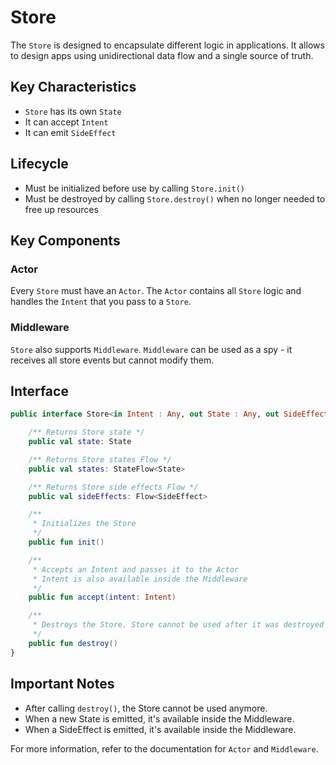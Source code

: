 # Store

The `Store` is designed to encapsulate different logic in applications. It allows to design apps using unidirectional data flow and a single source of truth.

## Key Characteristics

- `Store` has its own `State`
- It can accept `Intent`
- It can emit `SideEffect`

## Lifecycle

- Must be initialized before use by calling `Store.init()`
- Must be destroyed by calling `Store.destroy()` when no longer needed to free up resources

## Key Components

### Actor

Every `Store` must have an `Actor`. The `Actor` contains all `Store` logic and handles the `Intent` that you pass to a `Store`.

### Middleware

`Store` also supports `Middleware`. `Middleware` can be used as a spy - it receives all store events but cannot modify them.

## Interface

```kotlin
public interface Store<in Intent : Any, out State : Any, out SideEffect : Any> {

    /** Returns Store state */
    public val state: State

    /** Returns Store states Flow */
    public val states: StateFlow<State>

    /** Returns Store side effects Flow */
    public val sideEffects: Flow<SideEffect>

    /**
     * Initializes the Store
     */
    public fun init()

    /**
     * Accepts an Intent and passes it to the Actor
     * Intent is also available inside the Middleware
     */
    public fun accept(intent: Intent)

    /**
     * Destroys the Store. Store cannot be used after it was destroyed
     */
    public fun destroy()
}
```

## Important Notes

- After calling `destroy()`, the Store cannot be used anymore.
- When a new State is emitted, it's available inside the Middleware.
- When a SideEffect is emitted, it's available inside the Middleware.

For more information, refer to the documentation for `Actor` and `Middleware`.